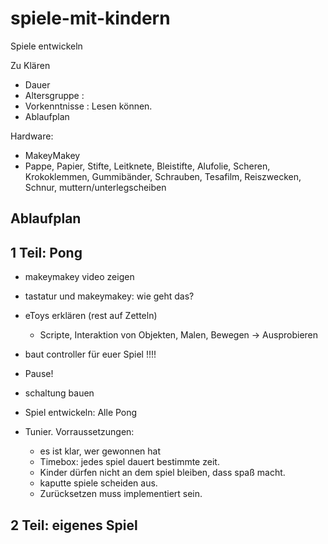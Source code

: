 spiele-mit-kindern
==================

Spiele entwickeln


Zu Klären

- Dauer
- Altersgruppe : 
- Vorkenntnisse : Lesen können.
- Ablaufplan

Hardware:

- MakeyMakey
- Pappe, Papier, Stifte, Leitknete, Bleistifte, Alufolie, Scheren, 
  Krokoklemmen, Gummibänder, Schrauben, Tesafilm, Reiszwecken, Schnur, muttern/unterlegscheiben


  
Ablaufplan
----------

1 Teil: Pong
------------

- makeymakey video zeigen
- tastatur und makeymakey: wie geht das?
- eToys erklären (rest auf Zetteln)
  - Scripte, Interaktion von Objekten, Malen, Bewegen -> Ausprobieren
- baut controller für euer Spiel !!!!

- Pause!
- schaltung bauen
- Spiel entwickeln: Alle Pong

- Tunier. Vorraussetzungen: 
  - es ist klar, wer gewonnen hat
  - Timebox:  jedes spiel dauert bestimmte zeit. 
  - Kinder dürfen nicht an dem spiel bleiben, dass spaß macht. 
  - kaputte spiele scheiden aus.
  - Zurücksetzen muss implementiert sein.

2 Teil: eigenes Spiel
---------------------







